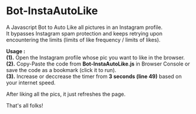 # Bot-InstaAutoLike
A Javascript Bot to Auto Like all pictures in an Instagram profile.  
It bypasses Instagram spam protection and keeps retrying upon encountering the limits (limits of like frequency / limits of likes).  

**Usage :**  
**(1).** Open the Instagram profile whose pic you want to like in the browser.  
**(2).** Copy-Paste the code from **Bot-InstaAutoLike.js** in Browser Console or save the code as a bookmark (click it to run).  
**(3).** Increase or deccrease the timer from **3 seconds (line 49)** based on your internet speed.  

After liking all the pics, it just refreshes the page.  

That's all folks!
